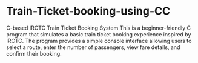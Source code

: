 # Train-Ticket-booking-using-CC
C-based IRCTC Train Ticket Booking System  This is a beginner-friendly C program that simulates a basic train ticket booking experience inspired by IRCTC. The program provides a simple console interface allowing users to select a route, enter the number of passengers, view fare details, and confirm their booking.
